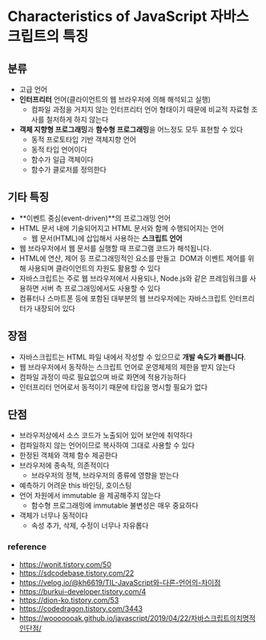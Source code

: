 # Characteristics of JavaScript 자바스크립트의 특징

## 분류
- 고급 언어
- **인터프리터** 언어(클라이언트의 웹 브라우저에 의해 해석되고 실행)
    - 컴파일 과정을 거치지 않는 인터프리터 언어 형태이기 때문에 비교적 자료형 조사를 철저하게 하지 않는다
- **객체 지향형 프로그래밍**과 **함수형 프로그래밍**을 어느정도 모두 표현할 수 있다
  - 동적 프로토타입 기반 객체지향 언어
  - 동적 타입 언어이다
  - 함수가 일급 객체이다
  - 함수가 클로저를 정의한다

## 기타 특징
- **이벤트 중심(event-driven)**의 프로그래밍 언어
- HTML 문서 내에 기술되어지고 HTML 문서와 함께 수행되어지는 언어
    - 웹 문서(HTML)에 삽입해서 사용하는 **스크립트 언어**
- 웹 브라우저에서 웹 문서를 실행할 때 프로그램 코드가 해석됩니다.
- HTML에 연산, 제어 등 프로그래밍적인 요소를 만들고  DOM과 이벤트 제어를 위해 사용되며 클라이언트의 자원도 활용할 수 있다
- 자바스크립트는 주로 웹 브라우저에서 사용되나, Node.js와 같은 프레임워크를 사용하면 서버 측 프로그래밍에서도 사용할 수 있다
- 컴퓨터나 스마트폰 등에 포함된 대부분의 웹 브라우저에는 자바스크립트 인터프리터가 내장되어 있다

## 장점
- 자바스크립트는 HTML 파일 내에서 작성할 수 있으므로 **개발 속도가 빠릅니다**.
- 웹 브라우저에서 동작하는 스크립트 언어로 운영체제의 제한을 받지 않는다
- 컴파일 과정이 따로 필요없으며 바로 화면에 적용가능하다
- 인터프리터 언어로서 동적이기 때문에 타입을 명시할 필요가 없다

## 단점
- 브라우저상에서 소스 코드가 노출되어 있어 보안에 취약하다
- 컴파일하지 않는 언어이므로 복사하여 그대로 사용할 수 있다
- 한정된 객체와 객체 함수 제공한다
- 브라우저에 종속적, 의존적이다
  - 브라우저의 정책, 브라우저의 종류에 영향을 받는다
- 예측하기 어려운 this 바인딩, 호이스팅
- 언어 차원에서 immutable 을 제공해주지 않는다
  - 함수형 프로그래밍에 immutable 불변성은 매우 중요하다
- 객체가 너무나 동적이다
  - 속성 추가, 삭제, 수정이 너무나 자유롭다

### reference
- https://wonit.tistory.com/50
- https://sdcodebase.tistory.com/22
- https://velog.io/@kh6619/TIL-JavaScript와-다른-언어의-차이점
- https://burkui-developer.tistory.com/4
- https://dion-ko.tistory.com/53
- https://codedragon.tistory.com/3443
- https://wooooooak.github.io/javascript/2019/04/22/자바스크립트의치명적인단점/
